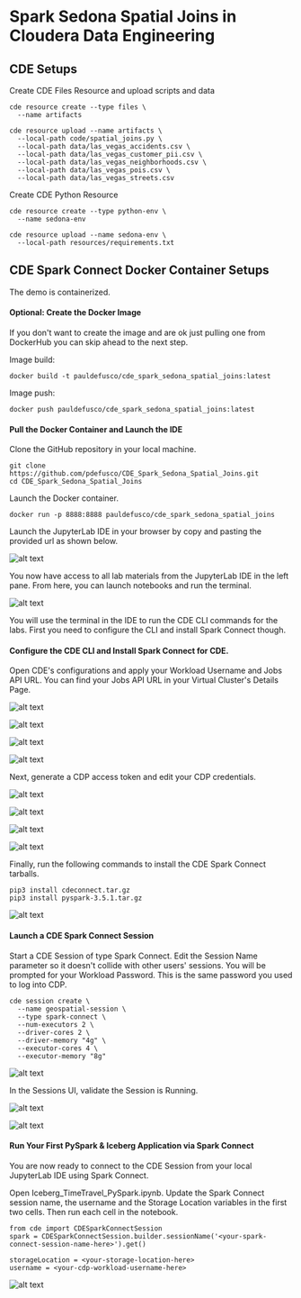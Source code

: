 # Spark Sedona Spatial Joins in Cloudera Data Engineering



## CDE Setups

Create CDE Files Resource and upload scripts and data

```
cde resource create --type files \
  --name artifacts

cde resource upload --name artifacts \
  --local-path code/spatial_joins.py \
  --local-path data/las_vegas_accidents.csv \
  --local-path data/las_vegas_customer_pii.csv \
  --local-path data/las_vegas_neighborhoods.csv \
  --local-path data/las_vegas_pois.csv \
  --local-path data/las_vegas_streets.csv
```

Create CDE Python Resource

```
cde resource create --type python-env \
  --name sedona-env

cde resource upload --name sedona-env \
  --local-path resources/requirements.txt
```

## CDE Spark Connect Docker Container Setups

The demo is containerized.

#### Optional: Create the Docker Image

If you don't want to create the image and are ok just pulling one from DockerHub you can skip ahead to the next step.

Image build:

```
docker build -t pauldefusco/cde_spark_sedona_spatial_joins:latest
```

Image push:

```
docker push pauldefusco/cde_spark_sedona_spatial_joins:latest
```

#### Pull the Docker Container and Launch the IDE

Clone the GitHub repository in your local machine.

```
git clone https://github.com/pdefusco/CDE_Spark_Sedona_Spatial_Joins.git
cd CDE_Spark_Sedona_Spatial_Joins
```

Launch the Docker container.

```
docker run -p 8888:8888 pauldefusco/cde_spark_sedona_spatial_joins
```

Launch the JupyterLab IDE in your browser by copy and pasting the provided url as shown below.

![alt text](/img/docker-container-launch.png)

You now have access to all lab materials from the JupyterLab IDE in the left pane. From here, you can launch notebooks and run the terminal.

![alt text](/img/jl-home.png)

You will use the terminal in the IDE to run the CDE CLI commands for the labs. First you need to configure the CLI and install Spark Connect though.

#### Configure the CDE CLI and Install Spark Connect for CDE.

Open CDE's configurations and apply your Workload Username and Jobs API URL. You can find your Jobs API URL in your Virtual Cluster's Details Page.

![alt text](/img/jobs-api-url-1.png)

![alt text](/img/jobs-api-url-2.png)

![alt text](/img/cli-configs-1.png)

![alt text](/img/cli-configs-2.png)

Next, generate a CDP access token and edit your CDP credentials.

![alt text](/img/usr-mgt-1.png)

![alt text](/img/usr-mgt-2.png)

![alt text](/img/usr-mgt-3.png)

![alt text](/img/cdp-credentials.png)

Finally, run the following commands to install the CDE Spark Connect tarballs.

```
pip3 install cdeconnect.tar.gz  
pip3 install pyspark-3.5.1.tar.gz
```

![alt text](/img/install-deps.png)

#### Launch a CDE Spark Connect Session

Start a CDE Session of type Spark Connect. Edit the Session Name parameter so it doesn't collide with other users' sessions. You will be prompted for your Workload Password. This is the same password you used to log into CDP.

```
cde session create \
  --name geospatial-session \
  --type spark-connect \
  --num-executors 2 \
  --driver-cores 2 \
  --driver-memory "4g" \
  --executor-cores 4 \
  --executor-memory "8g"
```

![alt text](/img/launchsess.png)

In the Sessions UI, validate the Session is Running.

![alt text](/img/cde_session_validate_1.png)

![alt text](/img/cde_session_validate_2.png)

#### Run Your First PySpark & Iceberg Application via Spark Connect

You are now ready to connect to the CDE Session from your local JupyterLab IDE using Spark Connect.

Open Iceberg_TimeTravel_PySpark.ipynb. Update the Spark Connect session name, the username and the Storage Location variables in the first two cells. Then run each cell in the notebook.

```
from cde import CDESparkConnectSession
spark = CDESparkConnectSession.builder.sessionName('<your-spark-connect-session-name-here>').get()
```

```
storageLocation = <your-storage-location-here>
username = <your-cdp-workload-username-here>
```

![alt text](/img/runnotebook-1.png)

